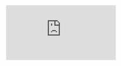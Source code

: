 ![luokkakaavio](https://github.com/Hiipivahalko/ot-hajoitustyo/blob/master/documentation/pictures/luokkakaavio.pdf)
